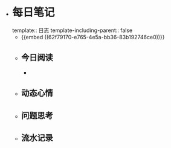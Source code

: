 - # 每日笔记
  template:: 日志
  template-including-parent:: false
	- {{embed ((62f79170-e765-4e5a-bb36-83b192746ce0))}}
	- ## 今日阅读
		-
	- ## 动态心情
	- ## 问题思考
	- ## 流水记录